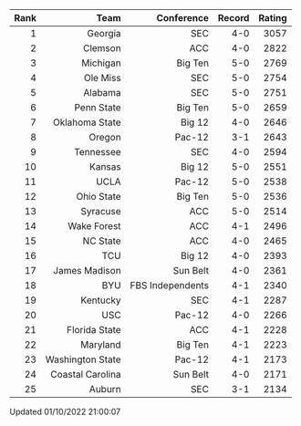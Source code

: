 | Rank  | Team                 | Conference           | Record   | Rating |
| ---:  | ---:                 | ---:                 | ---:     | ---:   |
| 1     | Georgia              | SEC                  | 4-0      | 3057   |
| 2     | Clemson              | ACC                  | 4-0      | 2822   |
| 3     | Michigan             | Big Ten              | 5-0      | 2769   |
| 4     | Ole Miss             | SEC                  | 5-0      | 2754   |
| 5     | Alabama              | SEC                  | 5-0      | 2751   |
| 6     | Penn State           | Big Ten              | 5-0      | 2659   |
| 7     | Oklahoma State       | Big 12               | 4-0      | 2646   |
| 8     | Oregon               | Pac-12               | 3-1      | 2643   |
| 9     | Tennessee            | SEC                  | 4-0      | 2594   |
| 10    | Kansas               | Big 12               | 5-0      | 2551   |
| 11    | UCLA                 | Pac-12               | 5-0      | 2538   |
| 12    | Ohio State           | Big Ten              | 5-0      | 2536   |
| 13    | Syracuse             | ACC                  | 5-0      | 2514   |
| 14    | Wake Forest          | ACC                  | 4-1      | 2496   |
| 15    | NC State             | ACC                  | 4-0      | 2465   |
| 16    | TCU                  | Big 12               | 4-0      | 2393   |
| 17    | James Madison        | Sun Belt             | 4-0      | 2361   |
| 18    | BYU                  | FBS Independents     | 4-1      | 2340   |
| 19    | Kentucky             | SEC                  | 4-1      | 2287   |
| 20    | USC                  | Pac-12               | 4-0      | 2266   |
| 21    | Florida State        | ACC                  | 4-1      | 2228   |
| 22    | Maryland             | Big Ten              | 4-1      | 2223   |
| 23    | Washington State     | Pac-12               | 4-1      | 2173   |
| 24    | Coastal Carolina     | Sun Belt             | 4-0      | 2171   |
| 25    | Auburn               | SEC                  | 3-1      | 2134   |

Updated 01/10/2022 21:00:07
